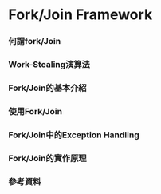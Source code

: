 # Fork/Join Framework

### 何謂fork/Join

### Work-Stealing演算法

### Fork/Join的基本介紹

### 使用Fork/Join

### Fork/Join中的Exception Handling

### Fork/Join的實作原理

### 參考資料



